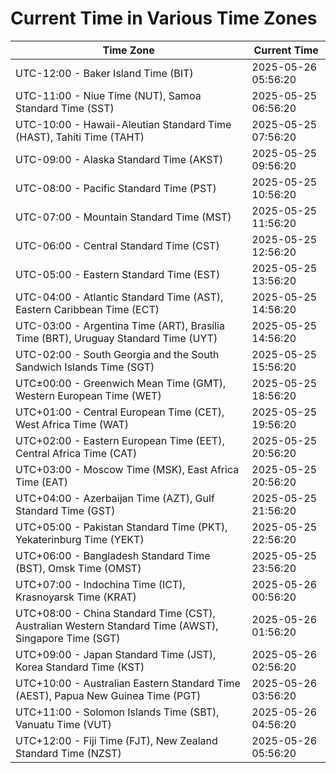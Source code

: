 # Current Time in Various Time Zones

| Time Zone | Current Time |
|-----------|--------------|
| UTC-12:00 - Baker Island Time (BIT) | 2025-05-26 05:56:20 |
| UTC-11:00 - Niue Time (NUT), Samoa Standard Time (SST) | 2025-05-25 06:56:20 |
| UTC-10:00 - Hawaii-Aleutian Standard Time (HAST), Tahiti Time (TAHT) | 2025-05-25 07:56:20 |
| UTC-09:00 - Alaska Standard Time (AKST) | 2025-05-25 09:56:20 |
| UTC-08:00 - Pacific Standard Time (PST) | 2025-05-25 10:56:20 |
| UTC-07:00 - Mountain Standard Time (MST) | 2025-05-25 11:56:20 |
| UTC-06:00 - Central Standard Time (CST) | 2025-05-25 12:56:20 |
| UTC-05:00 - Eastern Standard Time (EST) | 2025-05-25 13:56:20 |
| UTC-04:00 - Atlantic Standard Time (AST), Eastern Caribbean Time (ECT) | 2025-05-25 14:56:20 |
| UTC-03:00 - Argentina Time (ART), Brasília Time (BRT), Uruguay Standard Time (UYT) | 2025-05-25 14:56:20 |
| UTC-02:00 - South Georgia and the South Sandwich Islands Time (SGT) | 2025-05-25 15:56:20 |
| UTC±00:00 - Greenwich Mean Time (GMT), Western European Time (WET) | 2025-05-25 18:56:20 |
| UTC+01:00 - Central European Time (CET), West Africa Time (WAT) | 2025-05-25 19:56:20 |
| UTC+02:00 - Eastern European Time (EET), Central Africa Time (CAT) | 2025-05-25 20:56:20 |
| UTC+03:00 - Moscow Time (MSK), East Africa Time (EAT) | 2025-05-25 20:56:20 |
| UTC+04:00 - Azerbaijan Time (AZT), Gulf Standard Time (GST) | 2025-05-25 21:56:20 |
| UTC+05:00 - Pakistan Standard Time (PKT), Yekaterinburg Time (YEKT) | 2025-05-25 22:56:20 |
| UTC+06:00 - Bangladesh Standard Time (BST), Omsk Time (OMST) | 2025-05-25 23:56:20 |
| UTC+07:00 - Indochina Time (ICT), Krasnoyarsk Time (KRAT) | 2025-05-26 00:56:20 |
| UTC+08:00 - China Standard Time (CST), Australian Western Standard Time (AWST), Singapore Time (SGT) | 2025-05-26 01:56:20 |
| UTC+09:00 - Japan Standard Time (JST), Korea Standard Time (KST) | 2025-05-26 02:56:20 |
| UTC+10:00 - Australian Eastern Standard Time (AEST), Papua New Guinea Time (PGT) | 2025-05-26 03:56:20 |
| UTC+11:00 - Solomon Islands Time (SBT), Vanuatu Time (VUT) | 2025-05-26 04:56:20 |
| UTC+12:00 - Fiji Time (FJT), New Zealand Standard Time (NZST) | 2025-05-26 05:56:20 |
